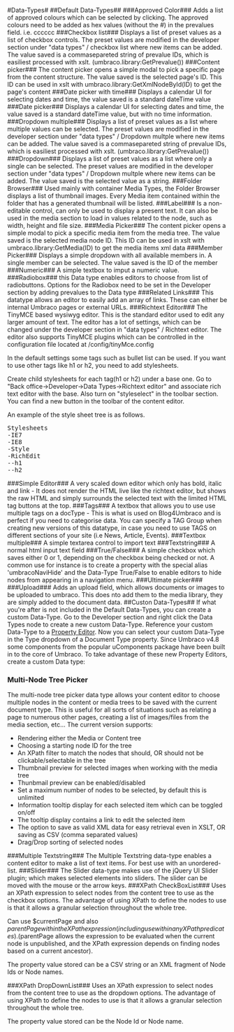 #Data-Types#
##Default Data-Types##
###Approved Color###
Adds a list of approved colours which can be selected by clicking. The approved colours need to be added 
as hex values (without the #) in the prevalues field. i.e. cccccc
###Checkbox list###
Displays a list of preset values as a list of checkbox controls. The preset values are modified in the developer 
section under "data types" / checkbox list where new items can be added. The value saved is a commasepareted 
string of prevalue IDs, which is easiliest processed with xslt. (umbraco.library:GetPrevalue())
###Content picker###
The content picker opens a simple modal to pick a specific page from the content structure. 
The value saved is the selected page's ID. This ID can be used in xslt with umbraco.library:GetXmlNodeById(ID) 
to get the page's content
###Date picker with time###
Displays a calendar UI for selecting dates and time, the value saved is a standard dateTime value
###Date picker###
Displays a calendar UI for selecting dates and time, the value saved is a standard dateTime value, 
but with no time information.
###Dropdown multiple###
Displays a list of preset values as a list where multiple values can be selected. The preset values are 
modified in the developer section under "data types" / Dropdown multple where new items can be added. 
The value saved is a commasepareted string of prevalue IDs, which is easiliest processed with xslt. 
(umbraco.library:GetPrevalue())
###Dropdown###
Displays a list of preset values as a list where only a single can be selected. 
The preset values are modified in the developer section under "data types" / Dropdown multple where 
new items can be added. The value saved is the selected value as a string.
###Folder Browser###
Used mainly with container Media Types, the Folder Browser displays a list of thumbnail images. Every Media item contained within the folder that has a generated thumbnail will be listed.
###Label###
Is a non-editable control, can only be used to display a present text. It can also be used in the 
media section to load in values related to the node, such as width, height and file size.
###Media Picker###
The content picker opens a simple modal to pick a specific media item from the media tree. 
The value saved is the selected media node ID. This ID can be used in xslt with 
umbraco.library:GetMedia(ID) to get the media items xml data
###Member Picker###
Displays a simple dropdown with all available members in. A single member can be selected. 
The value saved is the ID of the member
###Numeric###
A simple textbox to imput a numeric value.
###Radiobox###
this Data type enables editors to choose from list of radiobuttons. Options for the Radiobox need to be set in the Developer section by adding prevalues to the Data type
###Related Links###
This datatype allows an editor to easily add an array of links. These can either be internal Umbraco pages or external URLs.
###Richtext Editor###
The TinyMCE based wysiwyg editor. This is the standard editor used to edit any larger amount of text. The editor has a lot of settings, which can be changed under the developer section in "data types" / Richtext editor. The editor also supports TinyMCE plugins which can be controlled in the configuration file located at /config/tinyMce.config

In the default settings some tags such as bullet list can be used. If you want to use other tags like h1 or h2, you need to add stylesheets.

Create child stylesheets for each tag(h1 or h2) under a base one.
Go to "Back office->Developer->Data Types->Richtext editor" and associate rich text editor with the base. 
Also turn on "styleselect" in the toolbar section.
You can find a new button in the toolbar of the content editor.

An example of the style sheet tree is as follows.

<pre>
Stylesheets
-IE7
-IE8
-Style
-RichEdit
--h1
--h2
</pre>

###Simple Editor###
A very scaled down editor which only has bold, italic and link - It does not render the HTML live like the richtext editor, but shows the raw HTML and simply surrounds the selected text with the limited HTML tag buttons at the top.
###Tags###
A textbox that allows you to use use multiple tags on a docType - This is what is used on Blog4Umbraco and is perfect if you need to categorise data.  You can specify a TAG Group when creating new versions of this datatype, in case you need to use TAGS on different sections of your site (i.e  News, Article, Events).
###Textbox multiple###
A simple textarea control to import text
###Textstring###
A normal html input text field
###True/False###
A simple checkbox which saves either 0 or 1, depending on the checkbox being checked or not. A common use for instance is to create a property with the special alias 'umbracoNaviHide' and the Data-Type True/False to enable editors to hide nodes from appearing in a navigation menu.
###Ultimate picker###
###Upload###
Adds an upload field, which allows documents or images to be uploaded to umbraco. This does nto add them to the media library, they are simply added to the document data.
##Custon Data-Types##
If what you're after is not included in the Default Data-Types, you can create a custom Data-Type. Go to the Developer section and right click the Data Types node to create a new custom Data-Type. Reference your custom Data-Type to a [Property Editor](../Property-Editors/index.md). Now you can select your custom Data-Type in the Type dropdown of a Document Type property.
Since Umbraco v4.8 some components from the popular uComponents package have been built in to the core of Umbraco. To take advantage of these new Property Editors, create a custom Data type:
### Multi-Node Tree Picker
The multi-node tree picker data type allows your content editor to choose multiple nodes in the content or media trees to be saved with the current document type. This is useful for all sorts of situations such as relating a page to numerous other pages, creating a list of images/files from the media section, etc...
The current version supports:

* Rendering either the Media or Content tree
* Choosing a starting node ID for the tree
* An XPath filter to match the nodes that should, OR should not be clickable/selectable in the tree
* Thumbnail preview for selected images when working with the media tree
* Thunbmail preview can be enabled/disabled
* Set a maximum number of nodes to be selected, by default this is unlimited
* Information tooltip display for each selected item which can be toggled on/off
* The tooltip display contains a link to edit the selected item
* The option to save as valid XML data for easy retrieval even in XSLT, OR saving as CSV (comma separated values)
* Drag/Drop sorting of selected nodes


###Multiple Textstring###
The Multiple Textstring data-type enables a content editor to make a list of text items. For best use with an unordered-list.
###Slider###
The Slider data-type makes use of the jQuery UI Slider plugin; which makes selected elements into sliders. The slider can be moved with the mouse or the arrow keys.
###XPath CheckBoxList###
Uses an XPath expression to select nodes from the content tree to use as the checkbox options. The advantage of using XPath to define the nodes to use is that it allows a granular selection throughout the whole tree.

Can use $currentPage and also $parentPage within the XPath expression (including use within any XPath predicates). ($parentPage allows the expression to be evaluated when the current node is unpublished, and the XPath expression depends on finding nodes based on a current ancestor).

The property value stored can be a CSV string or an XML fragment of Node Ids or Node names.

###XPath DropDownList###
Uses an XPath expression to select nodes from the content tree to use as the dropdown options. The advantage of using XPath to define the nodes to use is that it allows a granular selection throughout the whole tree.

The property value stored can be the Node Id or Node name.

 